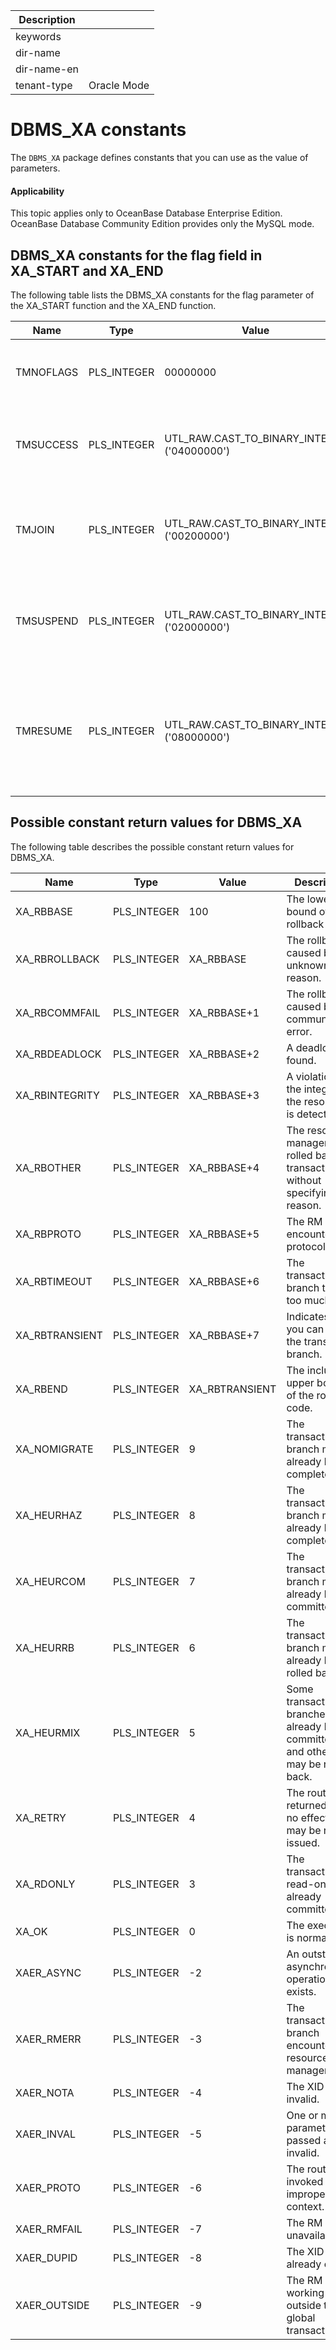 | Description   |                 |
|---------------|-----------------|
| keywords      |                 |
| dir-name      |                 |
| dir-name-en   |                 |
| tenant-type   | Oracle Mode     |

# DBMS_XA constants

The `DBMS_XA` package defines constants that you can use as the value of parameters.

  <main id="notice" >
    <h4>Applicability</h4>
    <p>This topic applies only to OceanBase Database Enterprise Edition. OceanBase Database Community Edition provides only the MySQL mode. </p>
  </main>

## DBMS_XA constants for the flag field in XA_START and XA_END

The following table lists the DBMS_XA constants for the flag parameter of the XA_START function and the XA_END function.


| **Name** | **Type** | **Value** | **Description** |
|-----------|-------------|---------------------------------------------|--------------------|
| TMNOFLAGS | PLS_INTEGER | 00000000 | This option Indicates no flag value is chosen.  |
| TMSUCCESS | PLS_INTEGER | UTL_RAW.CAST_TO_BINARY_INTEGER ('04000000') | This option dissociates a caller from a transaction branch.  |
| TMJOIN | PLS_INTEGER | UTL_RAW.CAST_TO_BINARY_INTEGER ('00200000') | This option indicates the caller is joining the existing transaction branch.  |
| TMSUSPEND | PLS_INTEGER | UTL_RAW.CAST_TO_BINARY_INTEGER ('02000000') | This option indicates the caller is suspending without ending the association.  |
| TMRESUME | PLS_INTEGER | UTL_RAW.CAST_TO_BINARY_INTEGER ('08000000') | The option indicates the caller is resuming the association with a suspended transaction branch.  |



## Possible constant return values for DBMS_XA

The following table describes the possible constant return values for DBMS_XA.


| **Name** | **Type** | **Value** | **Description** |
|----------------|-------------|----------------|------------------------|
| XA_RBBASE | PLS_INTEGER | 100 | The lower bound of the rollback code. |
| XA_RBROLLBACK | PLS_INTEGER | XA_RBBASE | The rollback is caused by an unknown reason. |
| XA_RBCOMMFAIL | PLS_INTEGER | XA_RBBASE+1 | The rollback is caused by a communication error. |
| XA_RBDEADLOCK | PLS_INTEGER | XA_RBBASE+2 | A deadlock is found. |
| XA_RBINTEGRITY | PLS_INTEGER | XA_RBBASE+3 | A violation to the integrity of the resources is detected. |
| XA_RBOTHER | PLS_INTEGER | XA_RBBASE+4 | The resource manager (RM) rolled back a transaction without specifying the reason. |
| XA_RBPROTO | PLS_INTEGER | XA_RBBASE+5 | The RM encountered a protocol error. |
| XA_RBTIMEOUT | PLS_INTEGER | XA_RBBASE+6 | The transaction branch took too much time. |
| XA_RBTRANSIENT | PLS_INTEGER | XA_RBBASE+7 | Indicates that you can retry the transaction branch. |
| XA_RBEND | PLS_INTEGER | XA_RBTRANSIENT | The inclusive upper bound of the rollback code. |
| XA_NOMIGRATE | PLS_INTEGER | 9 | The transaction branch may already be complete. |
| XA_HEURHAZ | PLS_INTEGER | 8 | The transaction branch may already be complete. |
| XA_HEURCOM | PLS_INTEGER | 7 | The transaction branch may already be committed. |
| XA_HEURRB | PLS_INTEGER | 6 | The transaction branch may already be rolled back. |
| XA_HEURMIX | PLS_INTEGER | 5 | Some transaction branches may already be committed, and others may be rolled back. |
| XA_RETRY | PLS_INTEGER | 4 | The routine returned with no effect and may be re-issued. |
| XA_RDONLY | PLS_INTEGER | 3 | The transaction is read-only and already committed. |
| XA_OK | PLS_INTEGER | 0 | The execution is normal. |
| XAER_ASYNC | PLS_INTEGER | -2 | An outstanding asynchronous operation exists. |
| XAER_RMERR | PLS_INTEGER | -3 | The transaction branch encountered a resource manager error. |
| XAER_NOTA | PLS_INTEGER | -4 | The XID is invalid. |
| XAER_INVAL | PLS_INTEGER | -5 | One or more parameters passed are invalid. |
| XAER_PROTO | PLS_INTEGER | -6 | The routine is invoked in an improper context. |
| XAER_RMFAIL | PLS_INTEGER | -7 | The RM is unavailable. |
| XAER_DUPID | PLS_INTEGER | -8 | The XID already exists. |
| XAER_OUTSIDE | PLS_INTEGER | -9 | The RM is working outside the global transaction. |


